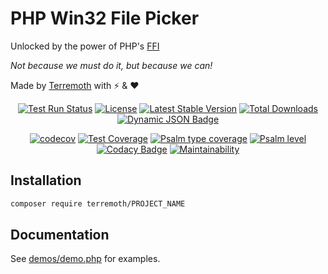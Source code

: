 # PHP Win32 File Picker

Unlocked by the power of PHP's [FFI](https://www.php.net/manual/en/book.ffi.php)

_Not because we must do it, but because we can!_

Made by [Terremoth](https://github.com/terremoth/) with ⚡ & ❤

<div align="center">
    
[![Test Run Status](https://github.com/terremoth/{project-url}/actions/workflows/workflow.yml/badge.svg?branch=main)](https://github.com/terremoth/{project-url}/actions/workflows/workflow.yml)
[![License](https://img.shields.io/github/license/terremoth/{project-url}.svg?logo=mit&color=41bb13)](https://github.com/terremoth/{project-url}/blob/main/LICENSE)
[![Latest Stable Version](https://poser.pugx.org/terremoth/{project-url}/v/stable)](https://packagist.org/packages/terremoth/{project-url})
[![Total Downloads](https://poser.pugx.org/terremoth/{project-url}/downloads)](https://packagist.org/packages/terremoth/{project-url})
[![Dynamic JSON Badge](https://img.shields.io/badge/dynamic/json?url=https%3A%2F%2Fdiscord.com%2Fapi%2Finvites%2FJxFhMVWu82%3Fwith_counts%3Dtrue&query=%24.approximate_member_count&logo=discord&logoColor=white&label=Users%20Total&color=green)](https://discord.gg/JxFhMVWu82)
</div>
<div align="center">

[![codecov](https://codecov.io/github/terremoth/{project-url}/graph/badge.svg?token={COV_TOKEN})](https://codecov.io/github/terremoth/{project-url})
[![Test Coverage](https://api.codeclimate.com/v1/badges/{CC_TOKEN}/test_coverage)](https://codeclimate.com/github/terremoth/{project-url}/test_coverage)
[![Psalm type coverage](https://shepherd.dev/github/terremoth/{project-url}/coverage.svg)](https://shepherd.dev/github/terremoth/{project-url})
[![Psalm level](https://shepherd.dev/github/terremoth/{project-url}/level.svg)](https://shepherd.dev/github/terremoth/{project-url})
[![Codacy Badge](https://app.codacy.com/project/badge/Grade/{CODACY_TOKEN)](https://app.codacy.com/gh/terremoth/{project-url}/dashboard?utm_source=gh&utm_medium=referral&utm_content=&utm_campaign=Badge_grade)
[![Maintainability](https://api.codeclimate.com/v1/badges/{CC_TOKEN}/maintainability)](https://codeclimate.com/github/terremoth/{project-url}/maintainability)
</div>

## Installation

```sh
composer require terremoth/PROJECT_NAME
```

## Documentation
  
See [demos/demo.php](demos/demo.php) for examples.
